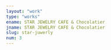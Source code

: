 ```yaml
---
layout: "work"
type: "works"
ename: STAR JEWELRY CAFE & Chocolatier
jname: STAR JEWELRY CAFE & Chocolatier
slug: star-juwerly
num: 3
---
```

